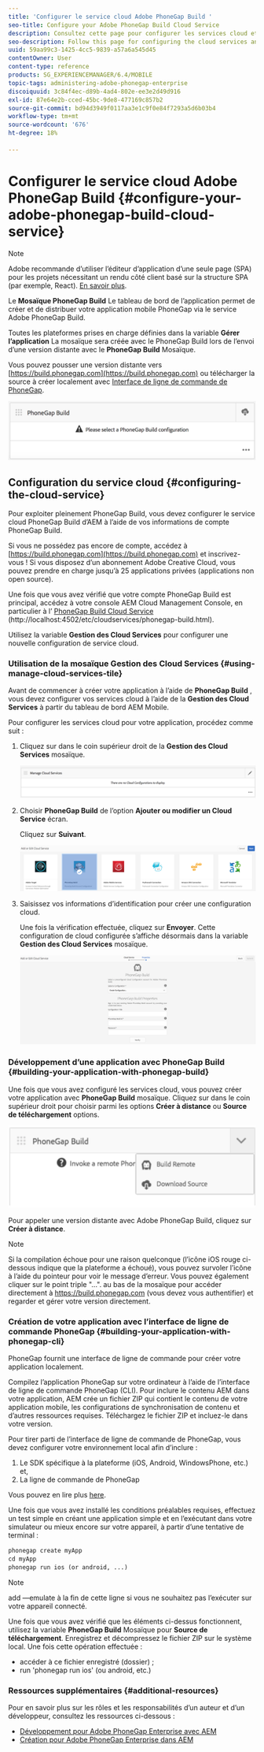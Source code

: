 ```yaml
---
title: 'Configurer le service cloud Adobe PhoneGap Build '
seo-title: Configure your Adobe PhoneGap Build Cloud Service
description: Consultez cette page pour configurer les services cloud et créer votre application avec PhoneGap Build.
seo-description: Follow this page for configuring the cloud services and building your application with PhoneGap build.
uuid: 59aa99c3-1425-4cc5-9839-a57a6a545d45
contentOwner: User
content-type: reference
products: SG_EXPERIENCEMANAGER/6.4/MOBILE
topic-tags: administering-adobe-phonegap-enterprise
discoiquuid: 3c84f4ec-d89b-4ad4-802e-ee3e2d49d916
exl-id: 87e64e2b-cced-45bc-9de8-477169c857b2
source-git-commit: bd94d3949f0117aa3e1c9f0e84f7293a5d6b03b4
workflow-type: tm+mt
source-wordcount: '676'
ht-degree: 18%

---
```


# Configurer le service cloud Adobe PhoneGap Build  {#configure-your-adobe-phonegap-build-cloud-service}

>[!NOTE]
>
>Adobe recommande d’utiliser l’éditeur d’application d’une seule page (SPA) pour les projets nécessitant un rendu côté client basé sur la structure SPA (par exemple, React). [En savoir plus](/help/sites-developing/spa-overview.md).

Le **Mosaïque PhoneGap Build** Le tableau de bord de l’application permet de créer et de distribuer votre application mobile PhoneGap via le service Adobe PhoneGap Build.

Toutes les plateformes prises en charge définies dans la variable **Gérer l’application** La mosaïque sera créée avec le PhoneGap Build lors de l’envoi d’une version distante avec le **PhoneGap Build** Mosaïque.

Vous pouvez pousser une version distante vers [https://build.phonegap.com](https://build.phonegap.com) ou télécharger la source à créer localement avec [Interface de ligne de commande de PhoneGap](https://docs.phonegap.com/references/phonegap-cli/).

![Mosaïque PhoneGap Build](assets/chlimage_1-60.png)

## Configuration du service cloud {#configuring-the-cloud-service}

Pour exploiter pleinement PhoneGap Build, vous devez configurer le service cloud PhoneGap Build d’AEM à l’aide de vos informations de compte PhoneGap Build.

Si vous ne possédez pas encore de compte, accédez à [https://build.phonegap.com](https://build.phonegap.com) et inscrivez-vous ! Si vous disposez d’un abonnement Adobe Creative Cloud, vous pouvez prendre en charge jusqu’à 25 applications privées (applications non open source).

Une fois que vous avez vérifié que votre compte PhoneGap Build est principal, accédez à votre console AEM Cloud Management Console, en particulier à l’ [PhoneGap Build Cloud Service](http://localhost:4502/etc/cloudservices/phonegap-build.html) (http://localhost:4502/etc/cloudservices/phonegap-build.html).

Utilisez la variable **Gestion des Cloud Services** pour configurer une nouvelle configuration de service cloud.

### Utilisation de la mosaïque Gestion des Cloud Services {#using-manage-cloud-services-tile}

Avant de commencer à créer votre application à l’aide de **PhoneGap Build** , vous devez configurer vos services cloud à l’aide de la **Gestion des Cloud Services** à partir du tableau de bord AEM Mobile.

Pour configurer les services cloud pour votre application, procédez comme suit :

1. Cliquez sur dans le coin supérieur droit de la **Gestion des Cloud Services** mosaïque.

   ![chlimage_1-61](assets/chlimage_1-61.png)

1. Choisir **PhoneGap Build** de l’option **Ajouter ou modifier un Cloud Service** écran.

   Cliquez sur **Suivant**.

   ![chlimage_1-62](assets/chlimage_1-62.png)

1. Saisissez vos informations d’identification pour créer une configuration cloud.

   Une fois la vérification effectuée, cliquez sur **Envoyer**. Cette configuration de cloud configurée s’affiche désormais dans la variable **Gestion des Cloud Services** mosaïque.

   ![chlimage_1-63](assets/chlimage_1-63.png)

### Développement d’une application avec PhoneGap Build {#building-your-application-with-phonegap-build}

Une fois que vous avez configuré les services cloud, vous pouvez créer votre application avec **PhoneGap Build** mosaïque. Cliquez sur dans le coin supérieur droit pour choisir parmi les options **Créer à distance** ou **Source de téléchargement** options.

![chlimage_1-64](assets/chlimage_1-64.png)

Pour appeler une version distante avec Adobe PhoneGap Build, cliquez sur **Créer à distance**.

>[!NOTE]
>
>Si la compilation échoue pour une raison quelconque (l’icône iOS rouge ci-dessous indique que la plateforme a échoué), vous pouvez survoler l’icône à l’aide du pointeur pour voir le message d’erreur. Vous pouvez également cliquer sur le point triple &quot;...&quot;. au bas de la mosaïque pour accéder directement à https://build.phonegap.com (vous devez vous authentifier) et regarder et gérer votre version directement.

### Création de votre application avec l’interface de ligne de commande PhoneGap {#building-your-application-with-phonegap-cli}

PhoneGap fournit une interface de ligne de commande pour créer votre application localement.

Compilez l’application PhoneGap sur votre ordinateur à l’aide de l’interface de ligne de commande PhoneGap (CLI). Pour inclure le contenu AEM dans votre application, AEM crée un fichier ZIP qui contient le contenu de votre application mobile, les configurations de synchronisation de contenu et d’autres ressources requises. Téléchargez le fichier ZIP et incluez-le dans votre version.

Pour tirer parti de l’interface de ligne de commande de PhoneGap, vous devez configurer votre environnement local afin d’inclure :

1. Le SDK spécifique à la plateforme (iOS, Android, WindowsPhone, etc.) et,
1. La ligne de commande de PhoneGap

Vous pouvez en lire plus [here](https://docs.phonegap.com/references/phonegap-cli/).

Une fois que vous avez installé les conditions préalables requises, effectuez un test simple en créant une application simple et en l’exécutant dans votre simulateur ou mieux encore sur votre appareil, à partir d’une tentative de terminal :

```xml
phonegap create myApp
cd myApp
phonegap run ios (or android, ...)
```

>[!NOTE]
>
>add —emulate à la fin de cette ligne si vous ne souhaitez pas l’exécuter sur votre appareil connecté.

Une fois que vous avez vérifié que les éléments ci-dessus fonctionnent, utilisez la variable **PhoneGap Build** Mosaïque pour **Source de téléchargement**. Enregistrez et décompressez le fichier ZIP sur le système local. Une fois cette opération effectuée :

* accéder à ce fichier enregistré (dossier) ;
* run &#39;phonegap run ios&#39; (ou android, etc.)

### Ressources supplémentaires {#additional-resources}

Pour en savoir plus sur les rôles et les responsabilités d’un auteur et d’un développeur, consultez les ressources ci-dessous :

* [Développement pour Adobe PhoneGap Enterprise avec AEM](/help/mobile/developing-in-phonegap.md)
* [Création pour Adobe PhoneGap Enterprise dans AEM](/help/mobile/phonegap.md)
